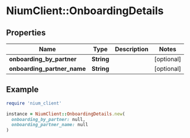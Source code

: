 # NiumClient::OnboardingDetails

## Properties

| Name | Type | Description | Notes |
| ---- | ---- | ----------- | ----- |
| **onboarding_by_partner** | **String** |  | [optional] |
| **onboarding_partner_name** | **String** |  | [optional] |

## Example

```ruby
require 'nium_client'

instance = NiumClient::OnboardingDetails.new(
  onboarding_by_partner: null,
  onboarding_partner_name: null
)
```

